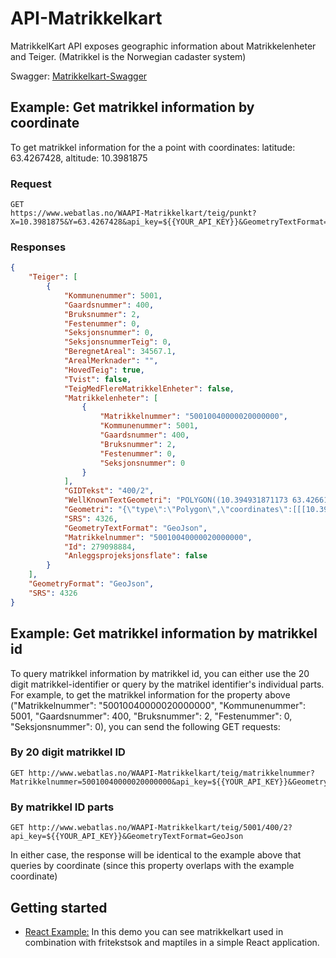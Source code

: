 # API-Matrikkelkart

MatrikkelKart API exposes geographic information about Matrikkelenheter and Teiger. (Matrikkel is the Norwegian cadaster system)

Swagger: [Matrikkelkart-Swagger](https://www.webatlas.no/WAAPI-Matrikkelkart/swagger-ui/)

## Example: Get matrikkel information by coordinate
To get matrikkel information for the a point with coordinates: latitude: 63.4267428, altitude: 10.3981875

### Request

```
GET
https://www.webatlas.no/WAAPI-Matrikkelkart/teig/punkt?X=10.3981875&Y=63.4267428&api_key=${{YOUR_API_KEY}}&GeometryTextFormat=GeoJson

```

### Responses

```json
{
    "Teiger": [
        {
            "Kommunenummer": 5001,
            "Gaardsnummer": 400,
            "Bruksnummer": 2,
            "Festenummer": 0,
            "Seksjonsnummer": 0,
            "SeksjonsnummerTeig": 0,
            "BeregnetAreal": 34567.1,
            "ArealMerknader": "",
            "HovedTeig": true,
            "Tvist": false,
            "TeigMedFlereMatrikkelEnheter": false,
            "Matrikkelenheter": [
                {
                    "Matrikkelnummer": "50010040000020000000",
                    "Kommunenummer": 5001,
                    "Gaardsnummer": 400,
                    "Bruksnummer": 2,
                    "Festenummer": 0,
                    "Seksjonsnummer": 0
                }
            ],
            "GIDTekst": "400/2",
            "WellKnownTextGeometri": "POLYGON((10.394931871173 63.4266173201943,10.3950769119916 63.4275272726636,10.3962669005904 63.4276105375703,10.3969662574657 63.4276594498991,10.3993155031056 63.427823905461,10.3992506790034 63.4277315448725,10.399325799194 63.4275090940061,10.3996300084887 63.4274476806206,10.3998689321224 63.4274364551784,10.3998075127516 63.4267895924829,10.3994335128122 63.4262663417334,10.3970695619709 63.4260894658077,10.3969826476046 63.42632513612,10.3969833127487 63.4264005308973,10.3969036010171 63.4264013994269,10.3969087848324 63.4264996397293,10.3965147091802 63.4265014245545,10.3965153491323 63.4265310402299,10.3964568462089 63.4265312525479,10.3964562063173 63.4265016368721,10.3963782750844 63.4265020389006,10.3963782686371 63.4265183759038,10.3962802731681 63.4265182557131,10.39627926511 63.4265016593269,10.3959223831702 63.4265059517424,10.3959220529921 63.4266186080289,10.3955259635011 63.4266161011343,10.3951891220298 63.4266163362905,10.3949651940329 63.4266185210816,10.394931871173 63.4266173201943))",
            "Geometri": "{\"type\":\"Polygon\",\"coordinates\":[[[10.394931871173,63.4266173201943],[10.3950769119916,63.4275272726636],[10.3962669005904,63.4276105375703],[10.3969662574657,63.4276594498991],[10.3993155031056,63.427823905461],[10.3992506790034,63.4277315448725],[10.399325799194,63.4275090940061],[10.3996300084887,63.4274476806206],[10.3998689321224,63.4274364551784],[10.3998075127516,63.4267895924829],[10.3994335128122,63.4262663417334],[10.3970695619709,63.4260894658077],[10.3969826476046,63.42632513612],[10.3969833127487,63.4264005308973],[10.3969036010171,63.4264013994269],[10.3969087848324,63.4264996397293],[10.3965147091802,63.4265014245545],[10.3965153491323,63.4265310402299],[10.3964568462089,63.4265312525479],[10.3964562063173,63.4265016368721],[10.3963782750844,63.4265020389006],[10.3963782686371,63.4265183759038],[10.3962802731681,63.4265182557131],[10.39627926511,63.4265016593269],[10.3959223831702,63.4265059517424],[10.3959220529921,63.4266186080289],[10.3955259635011,63.4266161011343],[10.3951891220298,63.4266163362905],[10.3949651940329,63.4266185210816],[10.394931871173,63.4266173201943]]]}",
            "SRS": 4326,
            "GeometryTextFormat": "GeoJson",
            "Matrikkelnummer": "50010040000020000000",
            "Id": 279098884,
            "Anleggsprojeksjonsflate": false
        }
    ],
    "GeometryFormat": "GeoJson",
    "SRS": 4326
}
```

## Example: Get matrikkel information by matrikkel id

To query matrikkel information by matrikkel id, you can either use the 20 digit matrikkel-identifier or query by the matrikel identifier's individual parts. For example, to get the matrikkel information for the property above ("Matrikkelnummer": "50010040000020000000", "Kommunenummer": 5001, "Gaardsnummer": 400, "Bruksnummer": 2, "Festenummer": 0, "Seksjonsnummer": 0), you can send the following GET requests:

### By 20 digit matrikkel ID
```
GET http://www.webatlas.no/WAAPI-Matrikkelkart/teig/matrikkelnummer?Matrikkelnummer=50010040000020000000&api_key=${{YOUR_API_KEY}}&GeometryTextFormat=GeoJson
```
### By matrikkel ID parts
```
GET http://www.webatlas.no/WAAPI-Matrikkelkart/teig/5001/400/2?api_key=${{YOUR_API_KEY}}&GeometryTextFormat=GeoJson
```
In either case, the response will be identical to the example above that queries by coordinate (since this property overlaps with the example coordinate)

## Getting started

- [React Example:](https://github.com/Norkart/API-documentation/tree/main/code_and_tutorials/reactleaflet_fritekstsok_maptiles_matrikkelkart_example) In this demo you can see matrikkelkart used in combination with fritekstsok and maptiles in a simple React application.